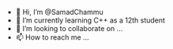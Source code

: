 - 👋 Hi, I’m @SamadChammu
- 🌱 I’m currently learning C++ as a 12th student
- 💞️ I’m looking to collaborate on ...
- 📫 How to reach me ...

<!---
SamadChammu/SamadChammu is a ✨ special ✨ repository because its `README.md` (this file) appears on your GitHub profile.
You can click the Preview link to take a look at your changes.
--->
